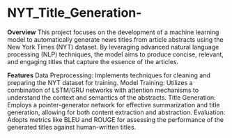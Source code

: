 # NYT_Title_Generation-

**Overview**
This project focuses on the development of a machine learning model to automatically generate news titles from article abstracts using the New York Times (NYT) dataset. By leveraging advanced natural language processing (NLP) techniques, the model aims to produce concise, relevant, and engaging titles that capture the essence of the articles.

**Features**
Data Preprocessing: Implements techniques for cleaning and preparing the NYT dataset for training.
Model Training: Utilizes a combination of LSTM/GRU networks with attention mechanisms to understand the context and semantics of the abstracts.
Title Generation: Employs a pointer-generator network for effective summarization and title generation, allowing for both content extraction and abstraction.
Evaluation: Adopts metrics like BLEU and ROUGE for assessing the performance of the generated titles against human-written titles.
